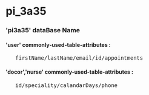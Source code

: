 # pi_3a35
### 'pi3a35' dataBase Name
<h4> <b>'user'</b> commonly-used-table-attributes :  </h4>
  <pre>   firstName/lastName/email/id/appointments </pre>
<h4> <b>'docor','nurse'</b> commonly-used-table-attributes : </h4> 
   <pre>   id/speciality/calandarDays/phone  <pre>
